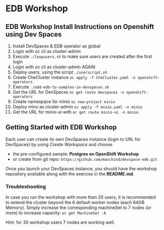 # EDB Workshop

## EDB Workshop Install Instructions on Openshift using Dev Spaces

1. Install DevSpaces & EDB operator as global
2. Login with oc cli as cluster-admin
3. Execute ```./loopusers.sh``` to make sure users are created after the first login 
4. Login with oc cli as cluster-admin AGAIN
5. Deploy users, using the script ```./userscript.sh```
6. Create CheCluster instance ```oc apply -f CheCluster.yaml -n openshift-operators```
7. Execute ```./add-edb-to-samples-in-devspaces.sh```
8. Get the URL for DevSpaces ```oc get route devspaces -n openshift-operators```
9. Create namespace for minio ```oc new-project minio```
10. Deploy mino as cluster-admin ```oc apply -f minio.yaml -n minio```
11. Get the URL for minio-ui with ```oc get route minio-ui -n minio```

## Getting Started with EDB Workshop
Each user can create its own DevSpaces instance (login to URL for DevSpaces) by using *Create Workspace* and choose 
- the pre-configured sample: **Postgres on OpenShift Workshop**
- or create from git repo: ```https://github.com/maschind/devspace-edb.git```

Once you launch your DevSpaces instance, you should have the workshop repository available along with the exercise in the **README.md**. 

### Troubleshooting 
In case you run the workshop with more than 20 users, it is recommended to extend the cluster beyond the 6 default worker nodes (each 64GB Memory). Simply increase the corresponding machineSet to 7 nodes (or more) to increase capacity: ```oc get MachineSet -A```

Hint: for 30 workshop users 7 nodes are working well. 




